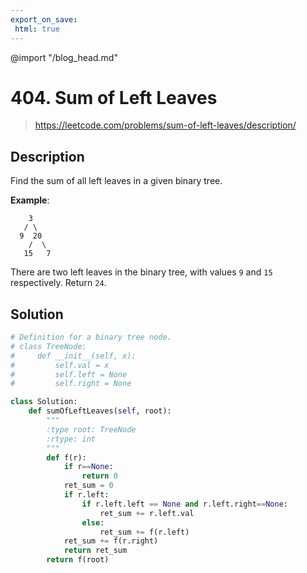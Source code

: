 ```yaml
---
export_on_save:
 html: true
---
```


@import "/blog_head.md"

# 404. Sum of Left Leaves

> <https://leetcode.com/problems/sum-of-left-leaves/description/>

## Description

Find the sum of all left leaves in a given binary tree.

**Example**:
```
    3
   / \
  9  20
    /  \
   15   7
```
There are two left leaves in the binary tree, with values `9` and `15` respectively. Return `24`.

## Solution

```python
# Definition for a binary tree node.
# class TreeNode:
#     def __init__(self, x):
#         self.val = x
#         self.left = None
#         self.right = None

class Solution:
    def sumOfLeftLeaves(self, root):
        """
        :type root: TreeNode
        :rtype: int
        """
        def f(r):
            if r==None:
                return 0
            ret_sum = 0
            if r.left:
                if r.left.left == None and r.left.right==None:
                    ret_sum += r.left.val
                else:
                    ret_sum += f(r.left)
            ret_sum += f(r.right)
            return ret_sum
        return f(root)
```
